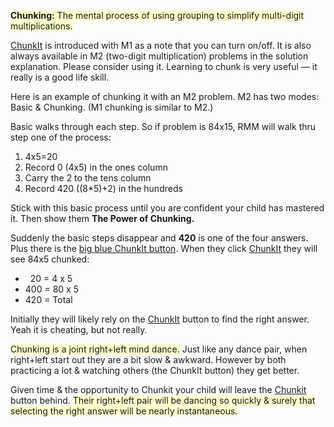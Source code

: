<p><span style="background-color:#ffffcc"><b>Chunking:</b> The mental process of using grouping to simplify multi-digit multiplications.</span></p>

<p><u>ChunkIt</u> is introduced with M1 as a note that you can turn on/off. It is also always available in M2 (two-digit multiplication) problems in the solution explanation. Please consider using it. Learning to chunk is very useful &#151; it really is a good life skill.</p>

<p>Here is an example of chunking it with an M2 problem. M2 has two modes: Basic &amp; Chunking. (M1 chunking is similar to M2.)</p>

<p>Basic walks through each step. So if problem is 84x15, RMM will walk thru step one of the process:
<ol>
<li>4x5=20</li>
<li>Record 0 (4x5) in the ones column</li>
<li>Carry the 2 to the tens column</li>
<li>Record 420 ((8*5)+2) in the hundreds
</ol>
</p>

<p>Stick with this basic process until you are confident your child has mastered it. Then show them <b>The Power of Chunking.</b></p>

<p>Suddenly the basic steps disappear and <b>420</b> is one of the four answers. Plus there is the <u>big blue ChunkIt button</u>. When they click <u>ChunkIt</u> they will see 84x5 chunked:
<ul>
<li>&nbsp;&nbsp;20 = 4 x 5</li>
<li>400 = 80 x 5</li>
<li>420 = Total</li>
</ul>
</p>

<p>Initially they will likely rely on the <u>ChunkIt</u> button to find the right answer. Yeah it is cheating, but not really.

<p><span style="background-color:#ffffcc">Chunking is a joint right+left mind dance.</span> Just like any dance pair, when right+left start out they are a bit slow &amp; awkward. However by both practicing a lot &amp; watching others (the ChunkIt button) they get better.</p>

<p>Given time &amp; the opportunity to Chunkit your child will leave the <u>Chunkit</u> button behind. <span style="background-color:#ffffcc">Their right+left pair will be dancing so quickly &amp; surely that selecting the right answer will be nearly instantaneous.</span></p>
